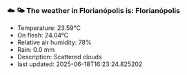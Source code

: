 ### ☁️ 🌤️  The weather in Florianópolis is: Florianópolis

- Temperature: 23.59°C
- On flesh: 24.04°C
- Relative air humidity: 78%
- Rain: 0.0 mm
- Description: Scattered clouds
- last updated: 2025-06-18T16:23:24.825202
